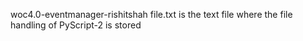 woc4.0-eventmanager-rishitshah
file.txt is the text file where the file handling of PyScript-2 is stored
